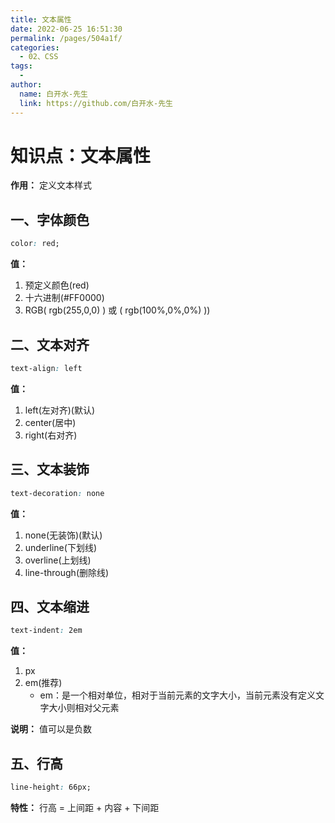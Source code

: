 ```yaml
---
title: 文本属性
date: 2022-06-25 16:51:30
permalink: /pages/504a1f/
categories:
  - 02、CSS
tags:
  - 
author: 
  name: 白开水-先生
  link: https://github.com/白开水-先生
---
```

# 知识点：文本属性

**作用：** 定义文本样式
        
## 一、字体颜色

```css
color: red;
```

**值：**
1. 预定义颜色(red) 
2. 十六进制(#FF0000) 
3. RGB( rgb(255,0,0) ) 或 ( rgb(100%,0%,0%) ))
        

## 二、文本对齐

```css
text-align: left
```

**值：**
1. left(左对齐)(默认) 
2. center(居中) 
3. right(右对齐)

## 三、文本装饰

```css
text-decoration: none
```

**值：** 
1. none(无装饰)(默认)
2. underline(下划线) 
3. overline(上划线) 
4. line-through(删除线)
       
## 四、文本缩进

```css
text-indent: 2em
```

**值：**
1. px
2. em(推荐)
   - em：是一个相对单位，相对于当前元素的文字大小，当前元素没有定义文字大小则相对父元素

**说明：** 值可以是负数

## 五、行高

```css
line-height: 66px;
```

**特性：** 行高 = 上间距 + 内容 + 下间距